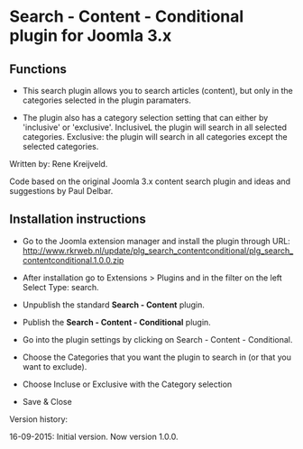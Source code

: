 Search - Content - Conditional plugin for Joomla 3.x
====================================================

Functions
---------

* This search plugin allows you to search articles (content), but only in the categories selected in the plugin paramaters.

* The plugin also has a category selection setting that can either by 'inclusive' or 'exclusive'. InclusiveL the plugin will search in all selected categories. Exclusive: the plugin will search in all categories except the selected categories.

Written by: Rene Kreijveld.

Code based on the original Joomla 3.x content search plugin and ideas and suggestions by Paul Delbar.

Installation instructions
-------------------------

* Go to the Joomla extension manager and install the plugin through URL: http://www.rkrweb.nl/update/plg_search_contentconditional/plg_search_contentconditional.1.0.0.zip

* After installation go to Extensions > Plugins and in the filter on the left Select Type: search.

* Unpublish the standard **Search - Content** plugin.

* Publish the **Search - Content - Conditional** plugin.

* Go into the plugin settings by clicking on Search - Content - Conditional.

* Choose the Categories that you want the plugin to search in (or that you want to exclude).

* Choose Incluse or Exclusive with the Category selection

* Save & Close

Version history:

16-09-2015: Initial version.
Now version 1.0.0.
